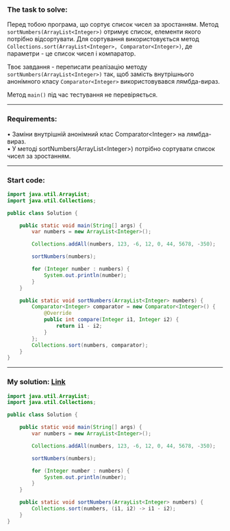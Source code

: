 ### **The task to solve:**  

Перед тобою програма, що сортує список чисел за зростанням.
Метод `sortNumbers(ArrayList<Integer>)` отримує список, елементи якого потрібно відсортувати. Для сортування використовується метод `Collections.sort(ArrayList<Integer>, Comparator<Integer>)`, де параметри - це список чисел і компаратор.

Твоє завдання - переписати реалізацію методу `sortNumbers(ArrayList<Integer>)` так, щоб замість внутрішнього анонімного класу `Comparator<Integer>` використовувався лямбда-вираз.

Метод `main()` під час тестування не перевіряється.

---

### **Requirements:**  

• Заміни внутрішній анонімний клас Comparator\<Integer> на лямбда-вираз.  
• У методі sortNumbers(ArrayList\<Integer>) потрібно сортувати список чисел за зростанням.

---

### **Start code:**  

```java
import java.util.ArrayList;
import java.util.Collections;

public class Solution {

    public static void main(String[] args) {
        var numbers = new ArrayList<Integer>();

        Collections.addAll(numbers, 123, -6, 12, 0, 44, 5678, -350);

        sortNumbers(numbers);

        for (Integer number : numbers) {
            System.out.println(number);
        }
    }

    public static void sortNumbers(ArrayList<Integer> numbers) {
        Comparator<Integer> comparator = new Comparator<Integer>() {
            @Override
            public int compare(Integer i1, Integer i2) {
                return i1 - i2;
            }
        };
        Collections.sort(numbers, comparator);
    }
}
```

---

### **My solution: [Link](./src/Solution.java)**  

```java
import java.util.ArrayList;
import java.util.Collections;

public class Solution {

    public static void main(String[] args) {
        var numbers = new ArrayList<Integer>();

        Collections.addAll(numbers, 123, -6, 12, 0, 44, 5678, -350);

        sortNumbers(numbers);

        for (Integer number : numbers) {
            System.out.println(number);
        }
    }

    public static void sortNumbers(ArrayList<Integer> numbers) {
        Collections.sort(numbers, (i1, i2) -> i1 - i2);
    }
}
```
